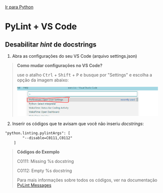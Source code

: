 [Ir para Python](python.md)

# PyLint + VS Code

## Desabilitar *hint* de docstrings

1. Abra as configurações do seu VS Code (arquivo settings.json)

> **Como mudar configurações no VS Code?**
>
> use o atalho <kbd>Ctrl</kbd> + <kbd>Shift</kbd> + <kbd>P</kbd> e busque por "Settings" e escolha a opção da imagem abaixo:
> 
> ![vs-code-pylint-docstrings](/assets/vs-code-pylint-docstrings.png)

2. Inserir os códigos que te avisam que você não inseriu *docstrings*:

```
"python.linting.pylintArgs": [
        "--disable=C0111,C0112"
    ]
```
> **Códigos do Exemplo**
>
> C0111: Missing %s docstring
>
> C0112: Empty %s docstring
>
> Para mais informações sobre todos os códigos, ver na documentação [PyLint Messages](http://pylint-messages.wikidot.com/all-codes)
